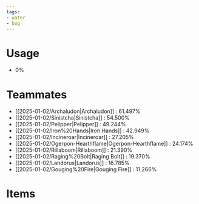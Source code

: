 ```yaml
---
tags:
- water
- bug
---
```

# Usage
- 0%
# Teammates
- [[2025-01-02/Archaludon|Archaludon]] : 61.497%
- [[2025-01-02/Sinistcha|Sinistcha]] : 54.500%
- [[2025-01-02/Pelipper|Pelipper]] : 49.244%
- [[2025-01-02/Iron%20Hands|Iron Hands]] : 42.949%
- [[2025-01-02/Incineroar|Incineroar]] : 27.205%
- [[2025-01-02/Ogerpon-Hearthflame|Ogerpon-Hearthflame]] : 24.174%
- [[2025-01-02/Rillaboom|Rillaboom]] : 21.390%
- [[2025-01-02/Raging%20Bolt|Raging Bolt]] : 19.370%
- [[2025-01-02/Landorus|Landorus]] : 16.785%
- [[2025-01-02/Gouging%20Fire|Gouging Fire]] : 11.266%
# Items